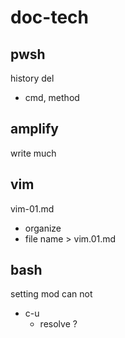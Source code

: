 
# doc-tech


## pwsh

history del
- cmd, method 


## amplify

write much


## vim

vim-01.md
- organize
- file name > vim.01.md


## bash

setting mod can not
- c-u
  - resolve ?



